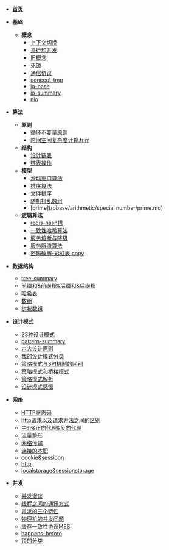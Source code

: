 <!-- docs/_sidebar -->

* [**首页**](/devops/README)

* **基础**
   * **概念**
      * [上下文切换](/pbase/base/concept/上下文切换.md)
      * [并行和并发](/pbase/base/concept/并行和并发.md)
      * [旧概念](/pbase/base/concept/旧概念.md)
      * [死锁](/pbase/base/concept/死锁.md)
      * [通信协议](/pbase/computer-base/通信协议.md)
      * [concept-tmp](/pbase/base/concept-tmp.md)
      * [io-base](/pbase/computer-base/io/io-base.md)
      * [io-summary](/pbase/computer-base/io/io-summary.md)
      * [nio](/pbase/computer-base/io/nio.md)
* **算法**
   * **原则**
      * [循环不变量原则](/pbase/arithmetic/skill/循环不变量原则.md)
      * [时间空间复杂度计算.trim](/pbase/base/calc/时间空间复杂度计算.trim.md)
   * **结构**
      * [设计链表](/pbase/arithmetic/struct/设计链表.md)
      * [链表操作](/pbase/arithmetic/struct/链表操作.md)
   * **模型**
      * [滑动窗口算法](/pbase/arithmetic/item/滑动窗口算法.md)
      * [排序算法](/pbase/arithmetic/modal/排序算法.md)
      * [文件排序](/pbase/arithmetic/modal/文件排序.md)
      * [随机打乱数组](/pbase/arithmetic/modal/随机打乱数组.md)
      * [prime](/pbase/arithmetic/special number/prime.md)
   * **逻辑算法**
      * [redis-hash槽](/pbase/logic-arthimetic/redis-hash槽.md)
      * [一致性哈希算法](/pbase/logic-arthimetic/一致性哈希算法.md)
      * [服务熔断与降级](/pbase/logic-arthimetic/服务熔断与降级.md)
      * [服务限流算法](/pbase/logic-arthimetic/服务限流算法.md)
      * [密码破解-彩虹表.copy](/pbase/cryptography/密码破解-彩虹表.copy.md)
* **数据结构**
   * [tree-summary](/pbase/data-structure/tree-summary.md)
   * [前缀和&前缀积&后缀和&后缀积](/pbase/data-structure/前缀和&前缀积&后缀和&后缀积.md)
   * [哈希表](/pbase/data-structure/哈希表.md)
   * [数组](/pbase/data-structure/数组.md)
   * [树状数组](/pbase/data-structure/树状数组.md)
* **设计模式**
   * [23种设计模式](/pbase/design-pattern/23种设计模式.md)
   * [pattern-summary](/pbase/design-pattern/pattern-summary.md)
   * [六大设计原则](/pbase/design-pattern/六大设计原则.md)
   * [我的设计模式分类](/pbase/design-pattern/我的设计模式分类.md)
   * [策略模式与SPI机制的区别](/pbase/design-pattern/策略模式与SPI机制的区别.md)
   * [策略模式和桥接模式](/pbase/design-pattern/策略模式和桥接模式.md)
   * [策略模式解析](/pbase/design-pattern/策略模式解析.md)
   * [设计模式感悟](/pbase/design-pattern/设计模式感悟.md)
* **网络**
   * [HTTP状态码](/pbase/network/HTTP状态码.md)
   * [http请求以及请求方法之间的区别](/pbase/network/http请求以及请求方法之间的区别.md)
   * [中介&正向代理&反向代理](/pbase/network/中介&正向代理&反向代理.md)
   * [流量整形](/pbase/network/流量整形.md)
   * [网络传输](/pbase/network/网络传输.md)
   * [连接的本职](/pbase/network/TCP/IP详解/连接的本职.md)
   * [cookie&sessioon](/pbase/tcp&ip/http/cookie&sessioon.md)
   * [http](/pbase/tcp&ip/http/http.md)
   * [localstorage&sessionstorage](/pbase/tcp&ip/http/localstorage&sessionstorage.md)
* **并发**
   * [并发漫谈](/pbase/thread/并发漫谈.md)
   * [线程之间的通讯方式](/pbase/thread/线程之间的通讯方式.md)
   * [并发的三个特性](/pbase/base/line/并发的三个特性.md)
   * [物理机的并发问题](/pbase/base/line/物理机的并发问题.md)
   * [缓存一致性协议MESI](/pbase/base/protocol/缓存一致性协议MESI.md)
   * [happens-before](/pbase/base/principle/happens-before.md)
   * [锁的分类](/pbase/thread/锁的分类.md)
